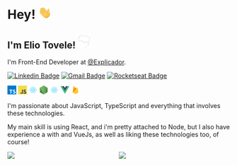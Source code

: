 <h1>Hey! <img src="https://raw.githubusercontent.com/eliotovele/eliotovele/master/gifs/Hi.gif" width="30px"></h1>

<h2>I'm Elio Tovele! <img src="https://raw.githubusercontent.com/eliotovele/eliotovele/master/gifs/think.gif" width="30px"></h2>

I'm Front-End Developer at [@Explicador](https://github.com/Explicador).

[![Linkedin Badge](https://img.shields.io/badge/-Elio%20Tovele-blue?style=flat-square&logo=Linkedin&logoColor=white&link=https://www.linkedin.com/in/eliotovele/)](ttps://www.linkedin.com/in/eliotovele/) [![Gmail Badge](https://img.shields.io/badge/-eliotovele@gmail.com-c14438?style=flat-square&logo=Gmail&logoColor=white&link=mailto:eliotovele@gmail.com)](mailto:eliotovele@gmail.com)  [![Rocketseat Badge](https://img.shields.io/badge/-Elio%20Tovele-8257E6?style=flat-square&logo=apache-rocketmq&logoColor=white&link=https://app.rocketseat.com.br/me/elio-tovele-1567305975/)](https://app.rocketseat.com.br/me/elio-tovele-1567305975/)

<code><img height="20" title="TypeScript" src="https://raw.githubusercontent.com/github/explore/80688e429a7d4ef2fca1e82350fe8e3517d3494d/topics/typescript/typescript.png"></code>
<code><img height="20" title="JavaScript" src="https://raw.githubusercontent.com/github/explore/80688e429a7d4ef2fca1e82350fe8e3517d3494d/topics/javascript/javascript.png"></code>
<code><img height="20" title="React" src="https://raw.githubusercontent.com/github/explore/80688e429a7d4ef2fca1e82350fe8e3517d3494d/topics/react/react.png"></code>
<code><img height="20" title="Node" src="https://raw.githubusercontent.com/github/explore/80688e429a7d4ef2fca1e82350fe8e3517d3494d/topics/nodejs/nodejs.png"></code>
<code><img height="20" title="React Native" src="https://raw.githubusercontent.com/github/explore/80688e429a7d4ef2fca1e82350fe8e3517d3494d/topics/react-native/react-native.png"></code>
<code><img height="20" title="Vue Js" src="https://raw.githubusercontent.com/github/explore/80688e429a7d4ef2fca1e82350fe8e3517d3494d/topics/vue/vue.png"></code>
<code><img height="20" title="Vue Js" src="https://raw.githubusercontent.com/github/explore/80688e429a7d4ef2fca1e82350fe8e3517d3494d/topics/firebase/firebase.png"></code>

I'm passionate about JavaScript, TypeScript and everything that involves these technologies.

My main skill is using React, and i'm pretty attached to Node, but I also have experience a with and VueJs, as well as liking these technologies too, of course!


<div style="display:flex; flex-direction: row; align-items: center; justify-content: space-around">
   <img width="400px" align="left" src="https://github-readme-stats.vercel.app/api?username=eliotovele&count_private=true&show_icons=true&theme=dracula" />
  <img width="400px" align="left" src="https://github-readme-stats.vercel.app/api/top-langs/?username=eliotovele&count_private=true&langs_count=8&layout=compact&theme=dracula&hide=html,tsql,css,plpgsql" />
</div>
